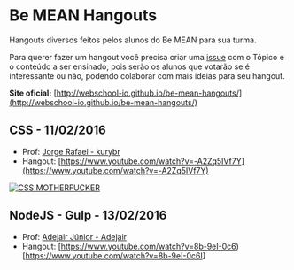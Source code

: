 # Be MEAN Hangouts

Hangouts diversos feitos pelos alunos do Be MEAN para sua turma. 

Para querer fazer um hangout você precisa criar uma [issue](https://github.com/Webschool-io/be-mean-hangouts/issues) com o Tópico e o conteúdo a ser ensinado, pois serão os alunos que votarão se é interessante ou não, podendo colaborar com mais ideias para seu hangout.

**Site oficial:** [http://webschool-io.github.io/be-mean-hangouts/](http://webschool-io.github.io/be-mean-hangouts/)

## CSS - 11/02/2016

- Prof: [Jorge Rafael - kurybr](https://github.com/kurybr)
- Hangout: [https://www.youtube.com/watch?v=-A2Zq5IVf7Y](https://www.youtube.com/watch?v=-A2Zq5IVf7Y)

[![CSS MOTHERFUCKER](https://cldup.com/LKM9vvDAeY.png)](https://www.youtube.com/watch?v=-A2Zq5IVf7Y)

## NodeJS - Gulp - 13/02/2016

- Prof: [Adejair Júnior - Adejair](https://github.com/Adejair)
- Hangout: [https://www.youtube.com/watch?v=8b-9eI-0c6)[https://www.youtube.com/watch?v=8b-9eI-0c6I]

